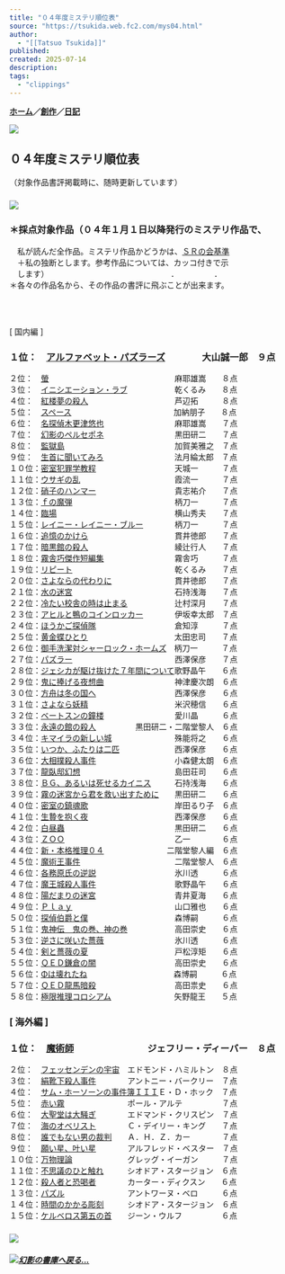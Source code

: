 ```yaml
---
title: "０４年度ミステリ順位表"
source: "https://tsukida.web.fc2.com/mys04.html"
author:
  - "[[Tatsuo Tsukida]]"
published:
created: 2025-07-14
description:
tags:
  - "clippings"
---
```

**[ホーム](http://tsukida.web.fc2.com/)／[創作](https://tsukida.web.fc2.com/create.html)／[日記](http://d.hatena.ne.jp/tsuki0214/)**

![](https://tsukida.web.fc2.com/skisor.gif)

## ０４年度ミステリ順位表  
（対象作品書評掲載時に、随時更新しています）

### ![](https://tsukida.web.fc2.com/brbrwn.gif)

### ＊採点対象作品（０４年１月１日以降発行のミステリ作品で、  
　私が読んだ全作品。ミステリ作品かどうかは、[ＳＲの会基準  
](https://tsukida.web.fc2.com/point.html)　＋私の独断とします。参考作品については、カッコ付きで示  
　します）　　　　　　　　　　　　　　　　．　　　　　．  
＊各々の作品名から、その作品の書評に飛ぶことが出来ます。

### 　  
\[ 国内編 \]

### １位：　[アルファベット・パズラーズ](https://tsukida.web.fc2.com/0410.html#041011)　　　　大山誠一郎　９点  
２位：　[螢](https://tsukida.web.fc2.com/0409.html#040901)　　　　　　　　　　　　　　　　麻耶雄嵩　　８点  
３位：　[イニシエーション・ラブ](https://tsukida.web.fc2.com/0404.html#040403)　　　　　　乾くるみ　　８点  
４位：　[紅楼夢の殺人](https://tsukida.web.fc2.com/0408.html)　　　　　　　　　　　芦辺拓　　　８点  
５位：　[スペース](https://tsukida.web.fc2.com/0406.html#040608)　　　　　　　　　　　　　加納朋子　　８点  
６位：　[名探偵木更津悠也](https://tsukida.web.fc2.com/0406.html#040601)　　　　　　　　　麻耶雄嵩　　７点  
７位：　[幻影のペルセポネ](https://tsukida.web.fc2.com/0410.html)　　　　　　　　　黒田研二　　７点  
８位：　[監獄島](https://tsukida.web.fc2.com/0408.html#040806)　　　　　　　　　　　　　　加賀美雅之　７点  
９位：　[生首に聞いてみろ](https://tsukida.web.fc2.com/0410.html#041002)　　　　　　　　　法月綸太郎　７点  
１０位：[密室犯罪学教程](https://tsukida.web.fc2.com/0407.html#040701)　　　　　　　　　　天城一　　　７点  
１１位：[ウサギの乱](https://tsukida.web.fc2.com/0405.html#040502)　　　　　　　　　　　　霞流一　　　７点  
１２位：[硝子のハンマー](https://tsukida.web.fc2.com/0502.html#050202)　　　　　　　　　　貴志祐介　　７点  
１３位：[ｆの魔弾](https://tsukida.web.fc2.com/0412.html#041210)　　　　　　　　　　　　　柄刀一　　　７点  
１４位：[臨場](https://tsukida.web.fc2.com/0504.html#050403)　　　　　　　　　　　　　　　横山秀夫　　７点  
１５位：[レイニー・レイニー・ブルー](https://tsukida.web.fc2.com/0406.html#040602)　　　　柄刀一　　　７点  
１６位：[追憶のかけら](https://tsukida.web.fc2.com/0409.html#040902)　　　　　　　　　　　貫井徳郎　　７点  
１７位：[暗黒館の殺人](https://tsukida.web.fc2.com/0409.html#040904)　　　　　　　　　　　綾辻行人　　７点  
１８位：[霧舎巧傑作短編集](https://tsukida.web.fc2.com/0404.html#040406)　　　　　　　　　霧舎巧　　　７点  
１９位：[リピート](https://tsukida.web.fc2.com/0410.html#041010)　　　　　　　　　　　　　乾くるみ　　７点  
２０位：[さよならの代わりに](https://tsukida.web.fc2.com/0408.html#040805)　　　　　　　　貫井徳郎　　７点  
２１位：[水の迷宮](https://tsukida.web.fc2.com/0411.html#041107)　　　　　　　　　　　　　石持浅海　　７点  
２２位：[冷たい校舎の時は止まる](https://tsukida.web.fc2.com/0412.html)　　　　　　辻村深月　　７点  
２３位：[アヒルと鴨のコインロッカー](https://tsukida.web.fc2.com/0502.html#050203)　　　　伊坂幸太郎　７点  
２４位：[ほうかご探偵隊](https://tsukida.web.fc2.com/0412.html#041206)　　　　　　　　　　倉知淳　　　７点  
２５位：[黄金蝶ひとり](https://tsukida.web.fc2.com/0407.html#040703)　　　　　　　　　　　太田忠司　　７点  
２６位：[御手洗潔対シャーロック・ホームズ](https://tsukida.web.fc2.com/0501.html#050102)　柄刀一　　　７点  
２７位：[パズラー](https://tsukida.web.fc2.com/0410.html#041001)　　　　　　　　　　　　　西澤保彦　　７点  
２８位：[ジェシカが駆け抜けた７年間について](https://tsukida.web.fc2.com/0403.html#040302)歌野晶午　　６点  
２９位：[鬼に捧げる夜想曲](https://tsukida.web.fc2.com/0411.html#041104)　　　　　　　　　神津慶次朗　６点  
３０位：[方舟は冬の国へ](https://tsukida.web.fc2.com/0410.html#041004)　　　　　　　　　　西澤保彦　　６点  
３１位：[さよなら妖精](https://tsukida.web.fc2.com/0412.html#041201)　　　　　　　　　　　米沢穂信　　６点  
３２位：[ベートスンの鐘楼](https://tsukida.web.fc2.com/0406.html#040605)　　　　　　　　　愛川晶　　　６点  
３３位：[永遠の館の殺人](https://tsukida.web.fc2.com/0407.html#040706)　　　　　黒田研二・二階堂黎人　６点  
３４位：[キマイラの新しい城](https://tsukida.web.fc2.com/0408.html#040802)　　　　　　　　殊能将之　　６点  
３５位：[いつか、ふたりは二匹](https://tsukida.web.fc2.com/0409.html)　　　　　　　西澤保彦　　６点  
３６位：[大相撲殺人事件](https://tsukida.web.fc2.com/0412.html#041207)　　　　　　　　　　小森健太朗　６点  
３７位：[龍臥邸幻想](https://tsukida.web.fc2.com/0412.html#041208)　　　　　　　　　　　　島田荘司　　６点  
３８位：[ＢＧ、あるいは死せるカイニス](https://tsukida.web.fc2.com/0502.html#050201)　　　石持浅海　　６点  
３９位：[霧の迷宮から君を救い出すために](https://tsukida.web.fc2.com/0412.html#041202)　　黒田研二　　６点  
４０位：[密室の鎮魂歌](https://tsukida.web.fc2.com/0411.html#041105)　　　　　　　　　　　岸田るり子　６点  
４１位：[生贄を抱く夜](https://tsukida.web.fc2.com/0412.html#041209)　　　　　　　　　　　西澤保彦　　６点  
４２位：[白昼蟲](https://tsukida.web.fc2.com/0403.html#040303)　　　　　　　　　　　　　　黒田研二　　６点  
４３位：[ＺＯＯ](https://tsukida.web.fc2.com/0409.html#040905)　　　　　　　　　　　　　　乙一　　　　６点  
４４位：[新・本格推理０４](https://tsukida.web.fc2.com/0403.html#040304)　　　　　　　　二階堂黎人編　６点  
４５位：[魔術王事件](https://tsukida.web.fc2.com/0412.html#041204)　　　　　　　　　　　　二階堂黎人　６点  
４６位：[各務原氏の逆説](https://tsukida.web.fc2.com/0410.html#041007)　　　　　　　　　　氷川透　　　６点  
４７位：[魔王城殺人事件](https://tsukida.web.fc2.com/0411.html)　　　　　　　　　　歌野晶午　　６点  
４８位：[陽だまりの迷宮](https://tsukida.web.fc2.com/0406.html#040607)　　　　　　　　　　青井夏海　　６点  
４９位：[Ｐｌａｙ](https://tsukida.web.fc2.com/0410.html#041003)　　　　　　　　　　　　　山口雅也　　６点  
５０位：[探偵伯爵と僕](https://tsukida.web.fc2.com/0409.html)　　　　　　　　　　　森博嗣　　　６点  
５１位：[鬼神伝　鬼の巻、神の巻](https://tsukida.web.fc2.com/0503.html#050302)　　　　　　高田崇史　　６点  
５３位：[逆さに咲いた薔薇](https://tsukida.web.fc2.com/0410.html#041006)　　　　　　　　　氷川透　　　６点  
５４位：[剣と薔薇の夏](https://tsukida.web.fc2.com/0410.html#041005)　　　　　　　　　　　戸松淳矩　　６点  
５５位：[ＱＥＤ鎌倉の闇](https://tsukida.web.fc2.com/0408.html#040804)　　　　　　　　　　高田崇史　　６点  
５６位：[Φは壊れたね](https://tsukida.web.fc2.com/0409.html#040903)　　　　　　　　　　　森博嗣　　　６点  
５７位：[ＱＥＤ龍馬暗殺](https://tsukida.web.fc2.com/0401.html#040102)　　　　　　　　　　高田祟史　　６点  
５８位：[極限推理コロシアム](https://tsukida.web.fc2.com/0404.html#040404)　　　　　　　　矢野龍王　　５点

### \[ 海外編 \]

### １位：　[魔術師](https://tsukida.web.fc2.com/0503.html)　　　　　　　　ジェフリー・ディーバー　８点  
２位：　[フェッセンデンの宇宙](https://tsukida.web.fc2.com/0406.html)　エドモンド・ハミルトン　８点  
３位：　[絹靴下殺人事件](https://tsukida.web.fc2.com/0403.html#040302)　　　　アントニー・バークリー　７点  
４位：　[サム・ホーソーンの事件簿ＩＩＩ](https://tsukida.web.fc2.com/0411.html#041101)Ｅ・Ｄ・ホック　７点  
５位：　[赤い霧](https://tsukida.web.fc2.com/0410.html#041009)　　　　　　　　ポール・アルテ　　　　　７点  
６位：　[大聖堂は大騒ぎ](https://tsukida.web.fc2.com/0504.html#050401)　　　　エドマンド・クリスピン　７点  
７位：　[海のオベリスト](https://tsukida.web.fc2.com/0409.html#040907)　　　　Ｃ・デイリー・キング　　７点  
８位：　[誰でもない男の裁判](https://tsukida.web.fc2.com/0412.html#041203)　　Ａ．Ｈ．Ｚ．カー　　　　７点  
９位：　[願い星、叶い星](https://tsukida.web.fc2.com/0411.html#041103)　　　　アルフレッド・ベスター　７点  
１０位：[万物理論](https://tsukida.web.fc2.com/0412.html#041205)　　　　　　　グレッグ・イーガン　　　７点  
１１位：[不思議のひと触れ](https://tsukida.web.fc2.com/0404.html#040405)　　　シオドア・スタージョン　６点  
１２位：[殺人者と恐喝者](https://tsukida.web.fc2.com/0405.html)　　　　カーター・ディクスン　　６点  
１３位：[パズル](https://tsukida.web.fc2.com/0412.html#041211)　　　　　　　　アントワーヌ・ベロ　　　６点  
１４位：[時間のかかる彫刻](https://tsukida.web.fc2.com/0501.html#050107)　　　シオドア・スタージョン　６点  
１５位：[ケルベロス第五の首](https://tsukida.web.fc2.com/0411.html#041108)　　ジーン・ウルフ　　　　　６点

### ![](https://tsukida.web.fc2.com/brbrwn.gif)

#### [![](https://tsukida.web.fc2.com/refer.gif)](http://tsukida.web.fc2.com/)*[幻影の書庫へ戻る...](http://tsukida.web.fc2.com/)*